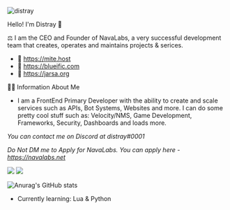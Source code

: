 <p align="left"> <img src="https://komarev.com/ghpvc/?username=distray&label=Profile%20views&color=0e75b6&style=flat-square" alt="distray" /> </p>

Hello! I'm Distray 👋

⚖️ I am the CEO and Founder of NavaLabs, a very successful development team that creates, operates and maintains projects & serices.
- 📎 https://mite.host
- 📎 https://blueific.com
- 📎 https://jarsa.org

👨‍💻 Information About Me

- I am a FrontEnd Primary Developer with the ability to create and scale services such as APIs, Bot Systems, Websites and more. I can do some pretty cool stuff such as: Velocity/NMS, Game Development, Frameworks, Security, Dashboards and loads more.

*You can contact me on Discord at distray#0001*

*Do Not DM me to Apply for NavaLabs. You can apply here - https://navalabs.net*

![](https://img.shields.io/badge/Laguages-Script,JavaScript,HTML,CSS,Java.-informational?style=flat&logo=<LOGO_NAME>&logoColor=white&color=2bbc8a) ![](https://img.shields.io/badge/Editor-Intellij,VSC,Atom-informational?style=flat&logo=<LOGO_NAME>&logoColor=white&color=2bbc8a)

![Anurag's GitHub stats](https://github-readme-stats.vercel.app/api?username=kieradev&show_icons=true&theme=radical)

- Currently learning: Lua & Python


